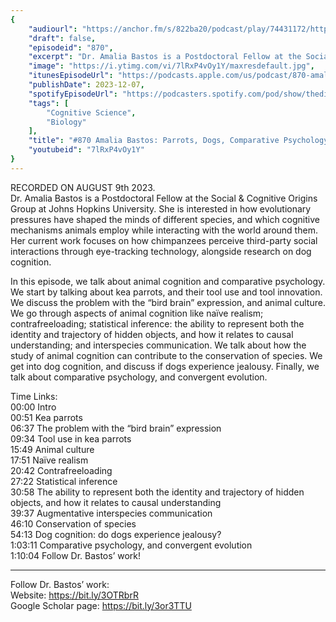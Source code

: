 ```yaml
---
{
	"audiourl": "https://anchor.fm/s/822ba20/podcast/play/74431172/https%3A%2F%2Fd3ctxlq1ktw2nl.cloudfront.net%2Fstaging%2F2023-7-9%2F999872e9-24ca-b4e7-2dc4-eaf93cbe5391.m4a",
	"draft": false,
	"episodeid": "870",
	"excerpt": "Dr. Amalia Bastos is a Postdoctoral Fellow at the Social & Cognitive Origins Group at Johns Hopkins University. She is interested in how evolutionary pressures have shaped the minds of different species, and which cognitive mechanisms animals employ while interacting with the world around them. Her current work focuses on how chimpanzees perceive third-party social interactions through eye-tracking technology, alongside research on dog cognition.",
	"image": "https://i.ytimg.com/vi/7lRxP4vOy1Y/maxresdefault.jpg",
	"itunesEpisodeUrl": "https://podcasts.apple.com/us/podcast/870-amalia-bastos-parrots-dogs-comparative-psychology/id1451347236?i=1000637859786&uo=4",
	"publishDate": 2023-12-07,
	"spotifyEpisodeUrl": "https://podcasters.spotify.com/pod/show/thedissenter/episodes/870-Amalia-Bastos-Parrots--Dogs--Comparative-Psychology--and-Convergent-Evolution-e27tv84",
	"tags": [
		"Cognitive Science",
		"Biology"
	],
	"title": "#870 Amalia Bastos: Parrots, Dogs, Comparative Psychology, and Convergent Evolution",
	"youtubeid": "7lRxP4vOy1Y"
}
---
```

RECORDED ON AUGUST 9th 2023.  
Dr. Amalia Bastos is a Postdoctoral Fellow at the Social & Cognitive Origins Group at Johns Hopkins University. She is interested in how evolutionary pressures have shaped the minds of different species, and which cognitive mechanisms animals employ while interacting with the world around them. Her current work focuses on how chimpanzees perceive third-party social interactions through eye-tracking technology, alongside research on dog cognition.

In this episode, we talk about animal cognition and comparative psychology. We start by talking about kea parrots, and their tool use and tool innovation. We discuss the problem with the “bird brain” expression, and animal culture. We go through aspects of animal cognition like naïve realism; contrafreeloading; statistical inference: the ability to represent both the identity and trajectory of hidden objects, and how it relates to causal understanding; and interspecies communication. We talk about how the study of animal cognition can contribute to the conservation of species. We get into dog cognition, and discuss if dogs experience jealousy. Finally, we talk about comparative psychology, and convergent evolution.

Time Links:  
<time>00:00</time> Intro  
<time>00:51</time> Kea parrots  
<time>06:37</time> The problem with the “bird brain” expression  
<time>09:34</time> Tool use in kea parrots  
<time>15:49</time> Animal culture  
<time>17:51</time> Naïve realism  
<time>20:42</time> Contrafreeloading  
<time>27:22</time> Statistical inference  
<time>30:58</time> The ability to represent both the identity and trajectory of hidden objects, and how it relates to causal understanding  
<time>39:37</time> Augmentative interspecies communication  
<time>46:10</time> Conservation of species  
<time>54:13</time> Dog cognition: do dogs experience jealousy?  
<time>1:03:11</time> Comparative psychology, and convergent evolution  
<time>1:10:04</time> Follow Dr. Bastos’ work!

---

Follow Dr. Bastos’ work:  
Website: https://bit.ly/3OTRbrR  
Google Scholar page: https://bit.ly/3or3TTU
